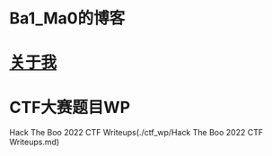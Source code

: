 # Ba1_Ma0的博客
# [关于我](./about/about_me.md) 
# CTF大赛题目WP
Hack The Boo 2022 CTF Writeups(./ctf_wp/Hack The Boo 2022 CTF Writeups.md)
